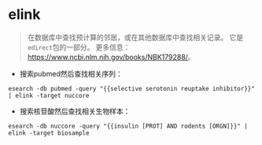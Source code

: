 # elink

> 在数据库中查找预计算的邻居，或在其他数据库中查找相关记录。
> 它是`edirect`包的一部分。
> 更多信息：<https://www.ncbi.nlm.nih.gov/books/NBK179288/>。

- 搜索pubmed然后查找相关序列：

`esearch -db pubmed -query "{{selective serotonin reuptake inhibitor}}" | elink -target nuccore`

- 搜索核苷酸然后查找相关生物样本：

`esearch -db nuccore -query "{{insulin [PROT] AND rodents [ORGN]}}" | elink -target biosample`